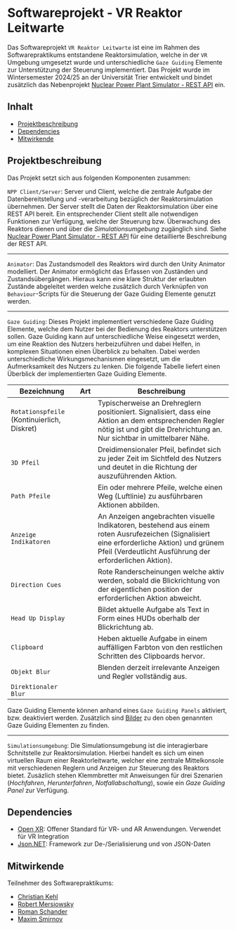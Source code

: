 # Softwareprojekt - VR Reaktor Leitwarte

Das Softwareprojekt `VR Reaktor Leitwarte` ist eine im Rahmen des Softwarepraktikums entstandene Reaktorsimulation, 
welche in der `VR` Umgebung umgesetzt wurde und unterschiedliche `Gaze Guiding` Elemente zur Unterstützung der Steuerung
implementiert. Das Projekt wurde im Wintersemester 2024/25 an der Universität Trier entwickelt und bindet zusätzlich das
Nebenprojekt [Nuclear Power Plant Simulator - REST API](https://github.com/RoManN0331/Nuclear-Power-Plant-Simulator-REST-API) ein.

## Inhalt

- [Projektbeschreibung](#projektbeschreibung)
- [Dependencies](#dependencies)
- [Mitwirkende](#mitwirkende)


## Projektbeschreibung

Das Projekt setzt sich aus folgenden Komponenten zusammen:

`NPP Client/Server`: Server und Client, welche die zentrale Aufgabe der Datenbereitstellung und -verarbeitung bezüglich 
der Reaktorsimulation übernehmen. Der Server stellt die Daten der Reaktorsimulation über eine REST API bereit. Ein 
entsprechender Client stellt alle notwendigen Funktionen zur Verfügung, welche der Steuerung bzw. Überwachung des Reaktors
dienen und über die _Simulationsumgebung_ zugänglich sind. Siehe [Nuclear Power Plant Simulator - REST API](https://github.com/RoManN0331/Nuclear-Power-Plant-Simulator-REST-API) für
eine detaillierte Beschreibung der REST API.
<hr>

`Animator`: Das Zustandsmodell des Reaktors wird durch den Unity Animator modelliert. Der Animator ermöglicht das Erfassen
von Zuständen und Zustandsübergängen. Hieraus kann eine klare Struktur der erlaubten Zustände abgeleitet werden welche 
zusätzlich durch Verknüpfen von `Behaviour`-Scripts für die Steuerung der Gaze Guiding Elemente genutzt werden.
<hr>

`Gaze Guiding`: Dieses Projekt implementiert verschiedene Gaze Guiding Elemente, welche dem Nutzer bei der Bedienung des
Reaktors unterstützen sollen. Gaze Guiding kann auf unterschiedliche Weise eingesetzt werden, um eine Reaktion des Nutzers
herbeizuführen und dabei Helfen, in komplexen Situationen einen Überblick zu behalten. Dabei werden unterschiedliche 
Wirkungsmechanismen eingesetzt, um die Aufmerksamkeit des Nutzers zu lenken. Die folgende Tabelle liefert einen Überblick
der implementierten Gaze Guiding Elemente.

| Bezeichnung                                 | Art | Beschreibung                                                                                                                                                                                           |
|---------------------------------------------|-----|--------------------------------------------------------------------------------------------------------------------------------------------------------------------------------------------------------|
| `Rotationspfeile` (Kontinuierlich, Diskret) |     | Typischerweise an Drehreglern positioniert. Signalisiert, dass eine Aktion an dem entsprechenden Regler nötig ist und gibt die Drehrichtung an. Nur sichtbar in umittelbarer Nähe.                     |
| `3D Pfeil`                                  |     | Dreidimensionaler Pfeil, befindet sich zu jeder Zeit im Sichtfeld des Nutzers und deutet in die Richtung der auszuführenden Aktion.                                                                    |
| `Path Pfeile`                               |     | Ein oder mehrere Pfeile, welche einen Weg (Luftlinie) zu ausführbaren Aktionen abbilden.                                                                                                               |
| `Anzeige Indikatoren`                       |     | An Anzeigen angebrachten visuelle Indikatoren, bestehend aus einem roten Ausrufezeichen (Signalisiert eine erforderliche Aktion) und grünem Pfeil (Verdeutlicht Ausführung der erforderlichen Aktion). |
| `Direction Cues`                            |     | Rote Randerscheinungen welche aktiv werden, sobald die Blickrichtung von der eigentlichen position der erforderlichen Aktion abweicht.                                                                 |
| `Head Up Display`                           |     | Bildet aktuelle Aufgabe als Text in Form eines HUDs oberhalb der Blickrichtung ab.                                                                                                                     |
| `Clipboard`                                 |     | Heben aktuelle Aufgabe in einem auffälligen Farbton von den restlichen Schritten des Clipboards hervor.                                                                                                |
| `Objekt Blur`                               |     | Blenden derzeit irrelevante Anzeigen und Regler vollständig aus.                                                                                                                                       |
| `Direktionaler Blur`                        |     |                                                                                                                                                                                                        |

Gaze Guiding Elemente können anhand eines `Gaze Guiding Panels` aktiviert, bzw. deaktiviert werden.
Zusätzlich sind [Bilder](Docs/ggimages.md) zu den oben genannten Gaze Guiding Elementen zu finden.

<hr>

`Simulationsumgebung`: Die Simulationsumgebung ist die interagierbare Schnitstelle zur Reaktorsimulation. Hierbei handelt
es sich um einen virtuellen Raum einer Reaktorleitwarte, welcher eine zentrale Mittelkonsole mit verschiedenen Reglern
und Anzeigen zur Steuerung des Reaktors bietet. Zusäzlich stehen Klemmbretter mit Anweisungen für drei Szenarien
(_Hochfahren_, _Herunterfahren_, _Notfallabschaltung_), sowie ein _Gaze Guiding Panel_ zur Verfügung.


## Dependencies

- [Open XR](https://www.khronos.org/openxr/): Offener Standard für VR- und AR Anwendungen. Verwendet für VR Integration
- [Json.NET](https://www.newtonsoft.com/json): Framework zur De-/Serialisierung und von JSON-Daten


## Mitwirkende
Teilnehmer des Softwarepraktikums:

- [Christian Kehl](https://github.com/Chrizzly02)
- [Robert Mersiowsky](https://github.com/rmers)
- [Roman Schander](https://github.com/RoManN0331)
- [Maxim Smirnov](https://github.com/masmir123)